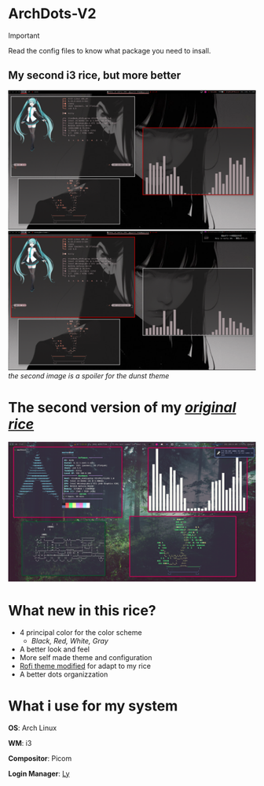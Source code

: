 # ArchDots-V2

> [!IMPORTANT]
> Read the config files to know what package you need to insall.

## My second i3 rice, but more better
![wihout dunst](Image/without%20dunst.png)
![with dunst](Image/with%20dunst.png)
*the second image is a spoiler for the dunst theme*

# The second version of my *[original rice](https://github.com/sayoridev/ArchDots)*
![original](Image/original.png)


# What new in this rice?
- 4 principal color for the color scheme
  - *Black, Red, White, Gray*
- A better look and feel
- More self made theme and configuration
- [Rofi theme modified](https://github.com/adi1090x/rofi) for adapt to my rice
- A better dots organizzation

# What i use for my system
**OS**: Arch Linux

**WM**: i3

**Compositor**: Picom

**Login Manager**: [Ly](https://github.com/fairyglade/ly)